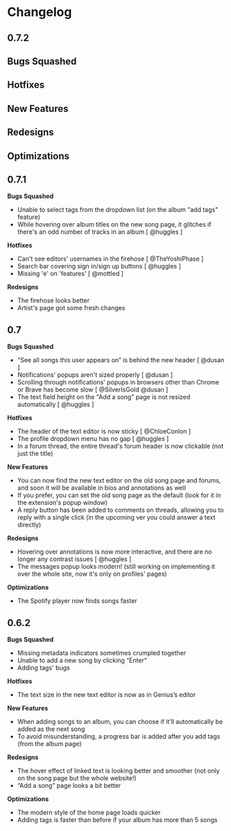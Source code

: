 # Changelog

## 0.7.2
**Bugs Squashed**
- 

**Hotfixes**
- 

**New Features**
- 

**Redesigns**
- 

**Optimizations**
- 


## 0.7.1
**Bugs Squashed**
- Unable to select tags from the dropdown list (on the album "add tags" feature)
- While hovering over album titles on the new song page, it glitches if there's an odd number of tracks in an album [ @huggles ]

**Hotfixes**
- Can't see editors' usernames in the firehose [ @TheYoshiPhase ]
- Search bar covering sign in/sign up buttons [ @huggles ]
- Missing 'e' on 'features' [ @mottled ]

**Redesigns**
- The firehose looks better
- Artist's page got some fresh changes

## 0.7
**Bugs Squashed**
- “See all songs this user appears on” is behind the new header [ @dusan ]
- Notifications' popups aren't sized properly [ @dusan ]
- Scrolling through notifications' popups in browsers other than Chrome or Brave has become slow [ @SilverIsGold @dusan ]
- The text field height on the "Add a song" page is not resized automatically [ @huggles ]

**Hotfixes**
- The header of the text editor is now sticky [ @ChloeConlon ]
- The profile dropdown menu has no gap [ @huggles ]
- In a forum thread, the entire thread's forum header is now clickable (not just the title)

**New Features**
- You can now find the new text editor on the old song page and forums, and soon it will be available in bios and annotations as well
- If you prefer, you can set the old song page as the default (look for it in the extension's popup window)
- A reply button has been added to comments on threads, allowing you to reply with a single click (in the upcoming ver you could answer a text directly)

**Redesigns**
- Hovering over annotations is now more interactive, and there are no longer any contrast issues [ @huggles ]
- The messages popup looks modern! (still working on implementing it over the whole site, now it's only on profiles' pages)

**Optimizations**
- The Spotify player now finds songs faster

## 0.6.2
**Bugs Squashed**
- Missing metadata indicators sometimes crumpled together
- Unable to add a new song by clicking “Enter”
- Adding tags' bugs

**Hotfixes**
- The text size in the new text editor is now as in Genius’s editor

**New Features**
- When adding songs to an album, you can choose if it’ll automatically be added as the next song
- To avoid misunderstanding, a progress bar is added after you add tags (from the album page)

**Redesigns**
- The hover effect of linked text is looking better and smoother (not only on the song page but the whole website!)
- “Add a song” page looks a bit better

**Optimizations**
- The modern style of the home page loads quicker
- Adding tags is faster than before if your album has more than 5 songs